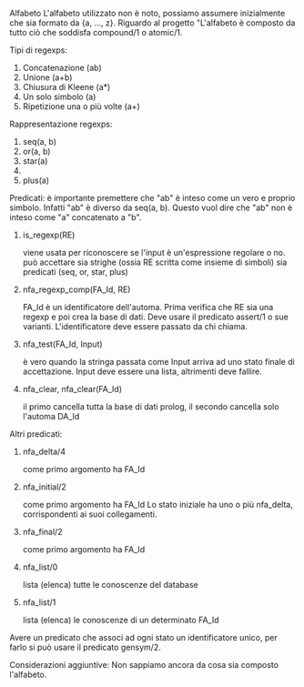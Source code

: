 Alfabeto
  L'alfabeto utilizzato non è noto, possiamo assumere inizialmente che sia formato da {a, ..., z}.
  Riguardo al progetto "L'alfabeto è composto da tutto ciò che soddisfa compound/1 o atomic/1.
  
Tipi di regexps:
  1.  Concatenazione                (ab)
  2.  Unione                        (a+b)
  3.  Chiusura di Kleene            (a*)
  4.  Un solo simbolo               (a)
  5.  Ripetizione una o più volte   (a+)
  
Rappresentazione regexps:
  1.  seq(a, b)
  2.  or(a, b)
  3.  star(a)
  4.
  5.  plus(a)
  
Predicati:
  è importante premettere che "ab" è inteso come un vero e proprio simbolo.
  Infatti "ab" è diverso da seq(a, b). Questo vuol dire che "ab" non è inteso come "a" concatenato a "b".
  1.  is_regexp(RE)
  
      viene usata per riconoscere se l'input è un'espressione regolare o no.
      può accettare sia strighe (ossia RE scritta come insieme di simboli) sia predicati (seq, or, star, plus)
  2.  nfa_regexp_comp(FA_Id, RE)
  
      FA_Id è un identificatore dell'automa.
      Prima verifica che RE sia una regexp e poi crea la base di dati.
      Deve usare il predicato assert/1 o sue varianti.
      L'identificatore deve essere passato da chi chiama.
  3.  nfa_test(FA_Id, Input)
  
      è vero quando la stringa passata come Input arriva ad uno stato finale di accettazione.
      Input deve essere una lista, altrimenti deve fallire.
  4.  nfa_clear, nfa_clear(FA_Id)
  
      il primo cancella tutta la base di dati prolog, il secondo cancella solo l'automa DA_Id
      
Altri predicati:
  1.  nfa_delta/4
  
      come primo argomento ha FA_Id
  2.  nfa_initial/2
  
      come primo argomento ha FA_Id
      Lo stato iniziale ha uno o più nfa_delta, corrispondenti ai suoi collegamenti.
  3.  nfa_final/2
  
      come primo argomento ha FA_Id

  4.  nfa_list/0
  
      lista (elenca) tutte le conoscenze del database
  5.  nfa_list/1
  
      lista (elenca) le conoscenze di un determinato FA_Id

  Avere un predicato che associ ad ogni stato un identificatore unico, per farlo si può usare il predicato gensym/2.
  
Considerazioni aggiuntive:
  Non sappiamo ancora da cosa sia composto l'alfabeto.
